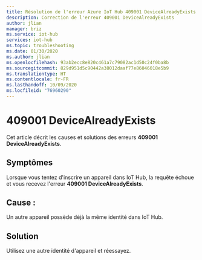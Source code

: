 ```yaml
---
title: Résolution de l'erreur Azure IoT Hub 409001 DeviceAlreadyExists
description: Correction de l'erreur 409001 DeviceAlreadyExists
author: jlian
manager: briz
ms.service: iot-hub
services: iot-hub
ms.topic: troubleshooting
ms.date: 01/30/2020
ms.author: jlian
ms.openlocfilehash: 93ab2ecc8e820c461a7c79082ac1d50c24f0ba8b
ms.sourcegitcommit: 829d951d5c90442a38012daaf77e86046018e5b9
ms.translationtype: HT
ms.contentlocale: fr-FR
ms.lasthandoff: 10/09/2020
ms.locfileid: "76960290"
---
```

# <a name="409001-devicealreadyexists"></a>409001 DeviceAlreadyExists

Cet article décrit les causes et solutions des erreurs **409001 DeviceAlreadyExists**.

## <a name="symptoms"></a>Symptômes

Lorsque vous tentez d'inscrire un appareil dans IoT Hub, la requête échoue et vous recevez l'erreur **409001 DeviceAlreadyExists**.

## <a name="cause"></a>Cause :

Un autre appareil possède déjà la même identité dans IoT Hub. 

## <a name="solution"></a>Solution

Utilisez une autre identité d'appareil et réessayez.
